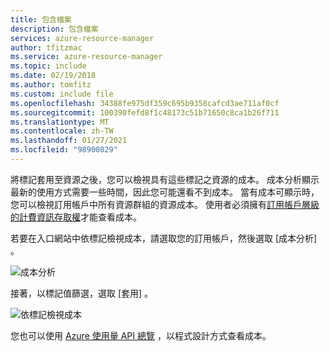 ```yaml
---
title: 包含檔案
description: 包含檔案
services: azure-resource-manager
author: tfitzmac
ms.service: azure-resource-manager
ms.topic: include
ms.date: 02/19/2018
ms.author: tomfitz
ms.custom: include file
ms.openlocfilehash: 34388fe975df359c695b9358cafcd3ae711af0cf
ms.sourcegitcommit: 100390fefd8f1c48173c51b71650c8ca1b26f711
ms.translationtype: MT
ms.contentlocale: zh-TW
ms.lasthandoff: 01/27/2021
ms.locfileid: "98900829"
---
```

將標記套用至資源之後，您可以檢視具有這些標記之資源的成本。 成本分析顯示最新的使用方式需要一些時間，因此您可能還看不到成本。 當有成本可顯示時，您可以檢視訂用帳戶中所有資源群組的資源成本。 使用者必須擁有[訂用帳戶層級的計費資訊存取權](../articles/cost-management-billing/manage/manage-billing-access.md)才能查看成本。

若要在入口網站中依標記檢視成本，請選取您的訂用帳戶，然後選取 [成本分析]  。

![成本分析](./media/resource-manager-governance-tags-billing/select-cost-analysis.png)

接著，以標記值篩選，選取 [套用]  。

![依標記檢視成本](./media/resource-manager-governance-tags-billing/view-costs-by-tag.png)

您也可以使用 [Azure 使用量 API 總覽](../articles/cost-management-billing/manage/consumption-api-overview.md) ，以程式設計方式查看成本。

